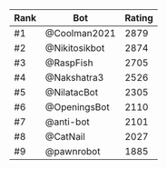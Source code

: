 Rank|Bot|Rating
---|---|---
#1|@Coolman2021|2879
#2|@Nikitosikbot|2874
#3|@RaspFish|2705
#4|@Nakshatra3|2526
#5|@NilatacBot|2305
#6|@OpeningsBot|2110
#7|@anti-bot|2101
#8|@CatNail|2027
#9|@pawnrobot|1885
